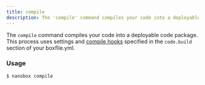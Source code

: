 ```yaml
---
title: compile
description: The 'compile' command compiles your code into a deployable code package.
---
```


The `compile` command compiles your code into a deployable code package. This process uses settings and [compile hooks](/app-config/build-deploy-hooks/#build-amp-compile-hooks) specified in the `code.build` section of your boxfile.yml.

### Usage
```shell
$ nanobox compile
```
